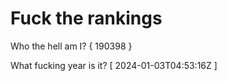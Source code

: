 # Fuck the rankings

Who the hell am I?
{ 190398 }

What fucking year is it?
[ 2024-01-03T04:53:16Z ]
